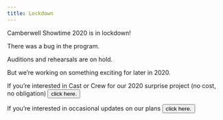 ```yaml
---
title: Lockdown
---
```


Camberwell Showtime 2020 is in lockdown!

There was a bug in the program.

Auditions and rehearsals are on hold.

But we’re working on something exciting for later in 2020.

If you’re interested in Cast or Crew for our 2020 surprise project (no cost, no
obligation)
<button class='like-link' onclick='window.showJoin()'>click here.</button>

If you’re interested in occasional updates on our plans
<button class='like-link' onclick='window.showInfo()'>click here.</button>
